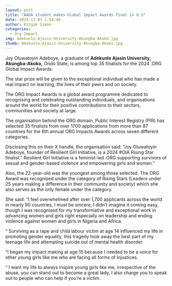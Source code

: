 ```yaml
---
layout: post
title: "AAUA student makes Global Impact Awards final in U.S"
date: 2024-11-07 1:54:46
author: Kitgak Simon
categories:
  - Org Impact
img: Adekunle-Ajasin-University-Akungba-Akoko.jpg
thumb: Adekunle-Ajasin-University-Akungba-Akoko.jpg
---
```


Joy Oluwatoyin Adeboye, a graduate of **Adekunle Ajasin University, Akungba-Akoko,** Ondo State, is  among top 35 finalists for the 2024 .ORG Global Impact Awards.

The star prize will be given to the  exceptional individual who has made a real impact on learning, the lives of their peers and on society.

The ORG Impact Awards is a global award  programme dedicated to recognising and celebrating outstanding individuals, and organisations around the world for their positive contributions to their sectors, communities and society at large.

The organisation behind the ORG domain, Public Interest Registry (PIR) has selected 35 finalists from over 1700 applications from more than 87 countries for the 6th annual ORG Impacts Awards across seven different categories.

Disclosing this on their X handle, the organisation said: “Joy Oluwatoyin Adeboye, founder of Resilient Girl Initiative, is a 2024 #OIA Rising Star finalist.”  Resilient Girl Initiative is a feminist-led .ORG supporting survivors of sexual and gender-based violence and empowering girls and women.”

Also, the 22-year-old was the youngest among those selected. The ORG Award was recognised under the category of Rising Stars (Leaders under 25 years making a difference in their community and society) which she also serves as the only female under the category.

She said: “I feel overwhelmed after over 1,700 applicants across the world in nearly 90 countries, I must be sincere, I didn’t imagine it coming easy, though I was recognised for my transformative and exceptional work in advancing women and girls right especially on leadership and ending violence against women and girls in  Nigeria and Africa.

“ Surviving as a  rape and child labour victim at age 14  influenced  my life in promoting gender equality, this tragedy  took away the best part of my teenage life and attempting suicide out of mental health disorder.

“I began my impact making at age 15 because I needed to be a voice for other young girls like me who are facing all forms of injustices.

 “ I want my life to always inspire young girls like me, irrespective of the abuse, you can stand out to become a great lady, I also charge you to speak out to people who can help if you’re a victim.